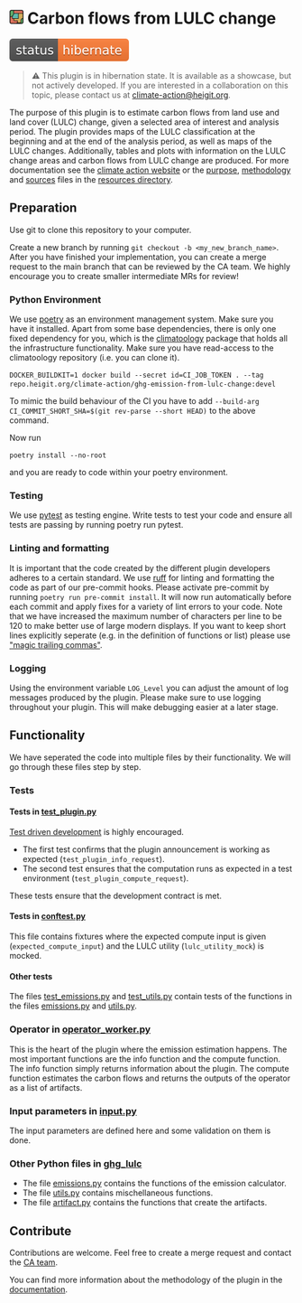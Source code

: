 
# <img src="resources/icon.jpeg" width="5%"> Carbon flows from LULC change

[![status: hibernate](https://github.com/GIScience/badges/raw/master/status/hibernate.svg)](https://github.com/GIScience/badges#hibernate)

> ⚠️ This plugin is in hibernation state. It is available as a showcase, but not actively developed. If you are interested in a collaboration on this topic, please contact us at [climate-action@heigit.org](mailto:climate-action@heigit.org).

The purpose of this plugin is to estimate carbon flows from land use and land cover (LULC) change, given a selected area of interest and analysis period.
The plugin provides maps of the LULC classification at the beginning and at the end of the analysis period, as well as maps of the LULC changes.
Additionally, tables and plots with information on the LULC change areas and carbon flows from LULC change are produced.
For more documentation see the [climate action website](https://climate-action.heigit.org/) or the [purpose](resources/purpose.md), [methodology](resources/methodology.md) and [sources](resources/sources.bib) files in the [resources directory](resources).

## Preparation

Use git to clone this repository to your computer.

Create a new branch by running `git checkout -b <my_new_branch_name>`.
After you have finished your implementation, you can create a merge request to the main branch that can be reviewed by the CA team.
We highly encourage you to create smaller intermediate MRs for review!

### Python Environment

We use [poetry](https://python-poetry.org/) as an environment management system.
Make sure you have it installed.
Apart from some base dependencies, there is only one fixed dependency for you, which is the [climatoology](https://gitlab.heigit.org/climate-action/climatoology) package that holds all the infrastructure functionality.
Make sure you have read-access to the climatoology repository (i.e. you can clone it).

```shell
DOCKER_BUILDKIT=1 docker build --secret id=CI_JOB_TOKEN . --tag repo.heigit.org/climate-action/ghg-emission-from-lulc-change:devel
```

To mimic the build behaviour of the CI you have to add `--build-arg CI_COMMIT_SHORT_SHA=$(git rev-parse --short HEAD)`
to the above command.


Now run
```
poetry install --no-root
```
and you are ready to code within your poetry environment.

### Testing

We use [pytest](pytest.org) as testing engine.
Write tests to test your code and ensure all tests are passing by running poetry run pytest.

### Linting and formatting

It is important that the code created by the different plugin developers adheres to a certain standard.
We use [ruff](https://docs.astral.sh/ruff/) for linting and formatting the code as part of our pre-commit hooks.
Please activate pre-commit by running `poetry run pre-commit install`.
It will now run automatically before each commit and apply fixes for a variety of lint errors to your code.
Note that we have increased the maximum number of characters per line to be 120 to make better use of large modern displays.
If you want to keep short lines explicitly seperate (e.g. in the definition of functions or list) please use ["magic trailing commas"](https://docs.astral.sh/ruff/settings/#format_skip-magic-trailing-comma).

### Logging

Using the environment variable `LOG_Level` you can adjust the amount of log messages produced by the plugin.
Please make sure to use logging throughout your plugin.
This will make debugging easier at a later stage.

## Functionality

We have seperated the code into multiple files by their functionality.
We will go through these files step by step.

### Tests

#### Tests in [test_plugin.py](test/test_plugin.py)

[Test driven development](https://en.wikipedia.org/wiki/Test-driven_development) is highly encouraged.

 - The first test confirms that the plugin announcement is working as expected (`test_plugin_info_request`).
 - The second test ensures that the computation runs as expected in a test environment (`test_plugin_compute_request`).

These tests ensure that the development contract is met.

#### Tests in [conftest.py](test/conftest.py)

This file contains fixtures where the expected compute input is given (`expected_compute_input`) and the LULC utility (`lulc_utility_mock`) is mocked.

#### Other tests

The files [test_emissions.py](test/test_emissions.py) and [test_utils.py](test/test_utils.py) contain tests of the functions in the files [emissions.py](ghg_lulc/emissions.py) and [utils.py](ghg_lulc/utils.py).

### Operator in [operator_worker.py](ghg_lulc/operator_worker.py)

This is the heart of the plugin where the emission estimation happens.
The most important functions are the info function and the compute function.
The info function simply returns information about the plugin.
The compute function estimates the carbon flows and returns the outputs of the operator as a list of artifacts.

### Input parameters in [input.py](plugin_blueprint/input.py)

The input parameters are defined here and some validation on them is done.

### Other Python files in [ghg_lulc](ghg_lulc)

- The file [emissions.py](ghg_lulc/emissions.py) contains the functions of the emission calculator.
- The file [utils.py](ghg_lulc/utils.py) contains mischellaneous functions.
- The file [artifact.py](ghg_lulc/artifact.py) contains the functions that create the artifacts.

## Contribute

Contributions are welcome. Feel free to create a merge request and contact
the [CA team](mailto:climate-action@heigit.org).

You can find more information about the methodology of the plugin in the [documentation](resources/docs/documentation.md).